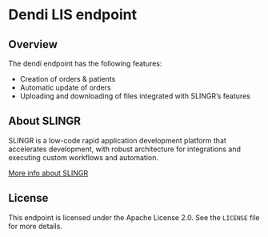 # Dendi LIS endpoint

## Overview
The dendi endpoint has the following features:
- Creation of orders & patients
- Automatic update of orders
- Uploading and downloading of files integrated with SLINGR’s features

## About SLINGR

SLINGR is a low-code rapid application development platform that accelerates development, with robust architecture for integrations and executing custom workflows and automation.

[More info about SLINGR](https://slingr.io)

## License

This endpoint is licensed under the Apache License 2.0. See the `LICENSE` file for more details.